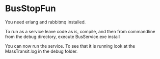 BusStopFun
==========

You need erlang and rabbitmq installed.

To run as a service leave code as is, compile, and then from commandline from the debug directory, execute BusService.exe install

You can now run the service. To see that it is running look at the MassTransit.log in the debug folder.

